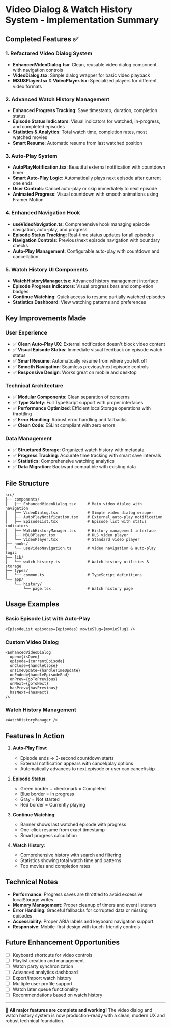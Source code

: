 # Video Dialog & Watch History System - Implementation Summary

## Completed Features ✅

### 1. Refactored Video Dialog System

- **EnhancedVideoDialog.tsx**: Clean, reusable video dialog component with navigation controls
- **VideoDialog.tsx**: Simple dialog wrapper for basic video playback
- **M3U8Player.tsx** & **VideoPlayer.tsx**: Specialized players for different video formats

### 2. Advanced Watch History Management

- **Enhanced Progress Tracking**: Save timestamp, duration, completion status
- **Episode Status Indicators**: Visual indicators for watched, in-progress, and completed episodes
- **Statistics & Analytics**: Total watch time, completion rates, most watched movies
- **Smart Resume**: Automatic resume from last watched position

### 3. Auto-Play System

- **AutoPlayNotification.tsx**: Beautiful external notification with countdown timer
- **Smart Auto-Play Logic**: Automatically plays next episode after current one ends
- **User Controls**: Cancel auto-play or skip immediately to next episode
- **Animated Progress**: Visual countdown with smooth animations using Framer Motion

### 4. Enhanced Navigation Hook

- **useVideoNavigation.ts**: Comprehensive hook managing episode navigation, auto-play, and progress
- **Episode Status Tracking**: Real-time status updates for all episodes
- **Navigation Controls**: Previous/next episode navigation with boundary checks
- **Auto-Play Management**: Configurable auto-play with countdown and cancellation

### 5. Watch History UI Components

- **WatchHistoryManager.tsx**: Advanced history management interface
- **Episode Progress Indicators**: Visual progress bars and completion badges
- **Continue Watching**: Quick access to resume partially watched episodes
- **Statistics Dashboard**: View watching patterns and preferences

## Key Improvements Made

### User Experience

- ✅ **Clean Auto-Play UX**: External notification doesn't block video content
- ✅ **Visual Episode Status**: Immediate visual feedback on episode watch status
- ✅ **Smart Resume**: Automatically resume from where you left off
- ✅ **Smooth Navigation**: Seamless previous/next episode controls
- ✅ **Responsive Design**: Works great on mobile and desktop

### Technical Architecture

- ✅ **Modular Components**: Clean separation of concerns
- ✅ **Type Safety**: Full TypeScript support with proper interfaces
- ✅ **Performance Optimized**: Efficient localStorage operations with throttling
- ✅ **Error Handling**: Robust error handling and fallbacks
- ✅ **Clean Code**: ESLint compliant with zero errors

### Data Management

- ✅ **Structured Storage**: Organized watch history with metadata
- ✅ **Progress Tracking**: Accurate time tracking with smart save intervals
- ✅ **Statistics**: Comprehensive watching analytics
- ✅ **Data Migration**: Backward compatible with existing data

## File Structure

```
src/
├── components/
│   ├── EnhancedVideoDialog.tsx     # Main video dialog with navigation
│   ├── VideoDialog.tsx             # Simple video dialog wrapper
│   ├── AutoPlayNotification.tsx    # External auto-play notification
│   ├── EpisodeList.tsx             # Episode list with status indicators
│   ├── WatchHistoryManager.tsx     # History management interface
│   ├── M3U8Player.tsx              # HLS video player
│   └── VideoPlayer.tsx             # Standard video player
├── hooks/
│   └── useVideoNavigation.ts       # Video navigation & auto-play logic
├── lib/
│   └── watch-history.ts            # Watch history utilities & storage
├── types/
│   └── common.ts                   # TypeScript definitions
└── app/
    └── history/
        └── page.tsx                # Watch history page
```

## Usage Examples

### Basic Episode List with Auto-Play

```tsx
<EpisodeList episodes={episodes} movieSlug={movieSlug} />
```

### Custom Video Dialog

```tsx
<EnhancedVideoDialog
  open={isOpen}
  episode={currentEpisode}
  onClose={handleClose}
  onTimeUpdate={handleTimeUpdate}
  onEnded={handleEpisodeEnd}
  onPrev={goToPrevious}
  onNext={goToNext}
  hasPrev={hasPrevious}
  hasNext={hasNext}
/>
```

### Watch History Management

```tsx
<WatchHistoryManager />
```

## Features In Action

1. **Auto-Play Flow**:

   - Episode ends → 3-second countdown starts
   - External notification appears with cancel/play options
   - Automatically advances to next episode or user can cancel/skip

2. **Episode Status**:

   - Green border + checkmark = Completed
   - Blue border = In progress
   - Gray = Not started
   - Red border = Currently playing

3. **Continue Watching**:

   - Banner shows last watched episode with progress
   - One-click resume from exact timestamp
   - Smart progress calculation

4. **Watch History**:
   - Comprehensive history with search and filtering
   - Statistics showing total watch time and patterns
   - Top movies and completion rates

## Technical Notes

- **Performance**: Progress saves are throttled to avoid excessive localStorage writes
- **Memory Management**: Proper cleanup of timers and event listeners
- **Error Handling**: Graceful fallbacks for corrupted data or missing episodes
- **Accessibility**: Proper ARIA labels and keyboard navigation support
- **Responsive**: Mobile-first design with touch-friendly controls

## Future Enhancement Opportunities

- [ ] Keyboard shortcuts for video controls
- [ ] Playlist creation and management
- [ ] Watch party synchronization
- [ ] Advanced analytics dashboard
- [ ] Export/import watch history
- [ ] Multiple user profile support
- [ ] Watch later queue functionality
- [ ] Recommendations based on watch history

---

🎉 **All major features are complete and working!** The video dialog and watch history system is now production-ready with a clean, modern UX and robust technical foundation.
